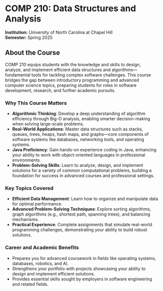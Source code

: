 # COMP 210: Data Structures and Analysis

**Institution:** University of North Carolina at Chapel Hill  
**Semester:** Spring 2025  

## About the Course

COMP 210 equips students with the knowledge and skills to design, analyze, and implement efficient data structures and algorithms—fundamental tools for tackling complex software challenges. This course bridges the gap between introductory programming and advanced computer science topics, preparing students for roles in software development, research, and further academic pursuits.

### Why This Course Matters

- **Algorithmic Thinking**: Develop a deep understanding of algorithm efficiency through Big-O analysis, enabling smarter decision-making when solving large-scale problems.
- **Real-World Applications**: Master data structures such as stacks, queues, trees, heaps, hash maps, and graphs—core components of software systems like databases, networking tools, and operating systems.
- **Java Proficiency**: Gain hands-on experience coding in Java, enhancing your ability to work with object-oriented languages in professional environments.
- **Problem-Solving Skills**: Learn to analyze, design, and implement solutions for a variety of common computational problems, building a foundation for success in advanced courses and professional settings.

### Key Topics Covered

- **Efficient Data Management**: Learn how to organize and manipulate data for optimal performance.
- **Advanced Problem-Solving Techniques**: Explore sorting algorithms, graph algorithms (e.g., shortest path, spanning trees), and balancing mechanisms.
- **Practical Experience**: Complete assignments that simulate real-world programming challenges, demonstrating your ability to build robust solutions.

### Career and Academic Benefits

- Prepares you for advanced coursework in fields like operating systems, databases, robotics, and AI.
- Strengthens your portfolio with projects showcasing your ability to design and implement efficient solutions.
- Provides essential skills sought by employers in software engineering and related fields.
